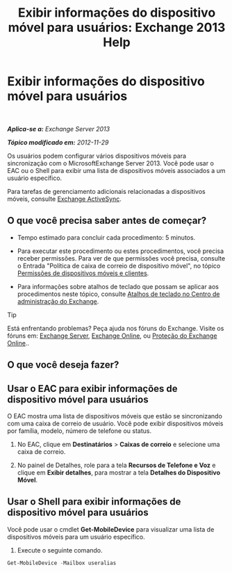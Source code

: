 ﻿---
title: 'Exibir informações do dispositivo móvel para usuários: Exchange 2013 Help'
TOCTitle: Exibir informações do dispositivo móvel para usuários
ms:assetid: 4fd263c0-ad61-416c-bd68-339bf66605cf
ms:mtpsurl: https://technet.microsoft.com/pt-br/library/Aa997974(v=EXCHG.150)
ms:contentKeyID: 50485571
ms.date: 05/22/2018
mtps_version: v=EXCHG.150
ms.translationtype: MT
---

# Exibir informações do dispositivo móvel para usuários

 

_**Aplica-se a:** Exchange Server 2013_

_**Tópico modificado em:** 2012-11-29_

Os usuários podem configurar vários dispositivos móveis para sincronização com o MicrosoftExchange Server 2013. Você pode usar o EAC ou o Shell para exibir uma lista de dispositivos móveis associados a um usuário específico.

Para tarefas de gerenciamento adicionais relacionadas a dispositivos móveis, consulte [Exchange ActiveSync](exchange-activesync-exchange-2013-help.md).

## O que você precisa saber antes de começar?

  - Tempo estimado para concluir cada procedimento: 5 minutos.

  - Para executar este procedimento ou estes procedimentos, você precisa receber permissões. Para ver de que permissões você precisa, consulte o Entrada "Política de caixa de correio de dispositivo móvel", no tópico [Permissões de dispositivos móveis e clientes](clients-and-mobile-devices-permissions-exchange-2013-help.md).

  - Para informações sobre atalhos de teclado que possam se aplicar aos procedimentos neste tópico, consulte [Atalhos de teclado no Centro de administração do Exchange](keyboard-shortcuts-in-the-exchange-admin-center-exchange-online-protection-help.md).


> [!TIP]
> Está enfrentando problemas? Peça ajuda nos fóruns do Exchange. Visite os fóruns em: <A href="https://go.microsoft.com/fwlink/p/?linkid=60612">Exchange Server</A>, <A href="https://go.microsoft.com/fwlink/p/?linkid=267542">Exchange Online</A>, ou <A href="https://go.microsoft.com/fwlink/p/?linkid=285351">Proteção do Exchange Online</A>..



## O que você deseja fazer?

## Usar o EAC para exibir informações de dispositivo móvel para usuários

O EAC mostra uma lista de dispositivos móveis que estão se sincronizando com uma caixa de correio de usuário. Você pode exibir dispositivos móveis por família, modelo, número de telefone ou status.

1.  No EAC, clique em **Destinatários** \> **Caixas de correio** e selecione uma caixa de correio.

2.  No painel de Detalhes, role para a tela **Recursos de Telefone e Voz** e clique em **Exibir detalhes**, para mostrar a tela **Detalhes do Dispositivo Móvel**.

## Usar o Shell para exibir informações de dispositivo móvel para usuários

Você pode usar o cmdlet **Get-MobileDevice** para visualizar uma lista de dispositivos móveis para um usuário específico.

1.  Execute o seguinte comando.
    
  ```powershell
  Get-MobileDevice -Mailbox useralias
  ```

